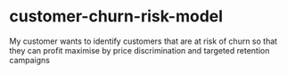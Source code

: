 # customer-churn-risk-model
My customer wants to identify customers that are at risk of churn so that they can profit maximise by price discrimination and targeted retention campaigns
